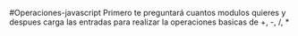 #Operaciones-javascript
Primero te preguntará cuantos modulos quieres y despues carga las entradas para realizar la operaciones basicas de +, -, /, *
